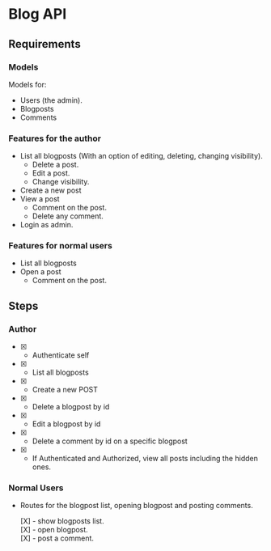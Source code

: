 # Blog API

## Requirements

### Models

Models for:

- Users (the admin).
- Blogposts
- Comments

### Features for the author

- List all blogposts (With an option of editing, deleting, changing visibility).
  - Delete a post.
  - Edit a post.
  - Change visibility.
- Create a new post
- View a post
  - Comment on the post.
  - Delete any comment.
- Login as admin.

### Features for normal users

- List all blogposts
- Open a post
  - Comment on the post.

## Steps

### Author

- [X] - Authenticate self
- [X] - List all blogposts
- [X] - Create a new POST
- [X] - Delete a blogpost by id
- [X] - Edit a blogpost by id
- [X] - Delete a comment by id on a specific blogpost
- [X] - If Authenticated and Authorized, view all posts including the hidden ones.

### Normal Users

- Routes for the blogpost list, opening blogpost and posting comments.
  
  [X] - show blogposts list.\
  [X] - open blogpost.\
  [X] - post a comment.
